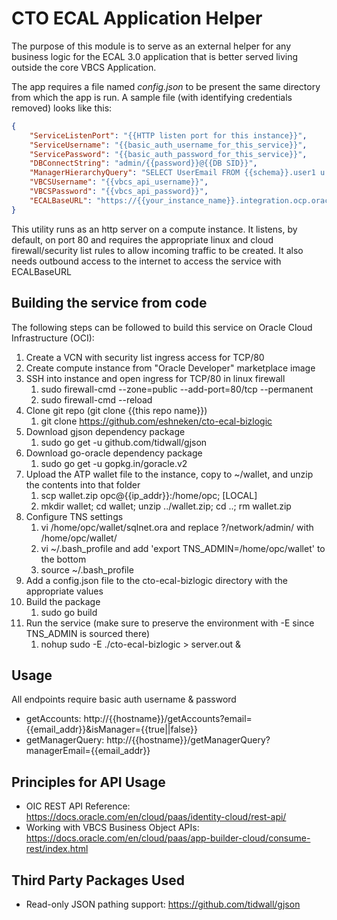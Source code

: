 # CTO ECAL Application Helper
The purpose of this module is to serve as an external helper for any business logic for the ECAL 3.0 application that is better served living outside the core VBCS Application.

The app requires a file named *config.json* to be present the same directory from which the app is run.  A sample file (with identifying credentials removed) looks like this:

```json
{
    "ServiceListenPort": "{{HTTP listen port for this instance}}",
    "ServiceUsername": "{{basic_auth_username_for_this_service}}",
    "ServicePassword": "{{basic_auth_password_for_this_service}}",
    "DBConnectString": "admin/{{password}}@{{DB SID}}",
    "ManagerHierarchyQuery": "SELECT UserEmail FROM {{schema}}.user1 u INNER JOIN {{schema}}.roletype rt ON u.rolename = rt.id WHERE rt.rolename = 'Manager' START WITH useremail = :1 CONNECT BY PRIOR useremail = manager",
    "VBCSUsername": "{{vbcs_api_username}}",
    "VBCSPassword": "{{vbcs_api_password}}",
    "ECALBaseURL": "https://{{your_instance_name}}.integration.ocp.oraclecloud.com/ic/builder/design/ECAL/1.0/resources/data/",
}
```

This utility runs as an http server on a compute instance.  It listens, by default, on port 80 and requires the appropriate linux and cloud firewall/security list rules to allow incoming traffic to be created.  It also needs outbound access to the internet to access the service with ECALBaseURL

## Building the service from code
The following steps can be followed to build this service on Oracle Cloud Infrastructure (OCI):
1. Create a VCN with security list ingress access for TCP/80
1. Create compute instance from "Oracle Developer" marketplace image
1. SSH into instance and open ingress for TCP/80 in linux firewall
    1. sudo firewall-cmd --zone=public --add-port=80/tcp --permanent
    1. sudo firewall-cmd --reload
1. Clone git repo (git clone {{this repo name}})
    1. git clone https://github.com/eshneken/cto-ecal-bizlogic
1. Download gjson dependency package 
    1. sudo go get -u github.com/tidwall/gjson
1. Download go-oracle dependency package 
    1. sudo go get -u gopkg.in/goracle.v2
1. Upload the ATP wallet file to the instance, copy to ~/wallet, and unzip the contents into that folder
    1. scp wallet.zip opc@{{ip_addr}}:/home/opc; [LOCAL]
    1. mkdir wallet; cd wallet; unzip ../wallet.zip; cd ..; rm wallet.zip
1. Configure TNS settings
    1. vi /home/opc/wallet/sqlnet.ora and replace ?/network/admin/ with /home/opc/wallet/
    1. vi ~/.bash_profile and add 'export TNS_ADMIN=/home/opc/wallet' to the bottom
    1. source ~/.bash_profile
1. Add a config.json file to the cto-ecal-bizlogic directory with the appropriate values
1. Build the package
    1. sudo go build
1. Run the service (make sure to preserve the environment with -E since TNS_ADMIN is sourced there)
    1. nohup sudo -E ./cto-ecal-bizlogic > server.out & 

## Usage
All endpoints require basic auth username & password

* getAccounts:  http://{{hostname}}/getAccounts?email={{email_addr}}&isManager={{true||false}}
* getManagerQuery:  http://{{hostname}}/getManagerQuery?managerEmail={{email_addr}}


## Principles for API Usage
* OIC REST API Reference:  https://docs.oracle.com/en/cloud/paas/identity-cloud/rest-api/
* Working with VBCS Business Object APIs:  https://docs.oracle.com/en/cloud/paas/app-builder-cloud/consume-rest/index.html

## Third Party Packages Used

 * Read-only JSON pathing support:  https://github.com/tidwall/gjson